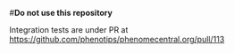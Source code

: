 #**Do not use this repository**

Integration tests are under PR at https://github.com/phenotips/phenomecentral.org/pull/113
